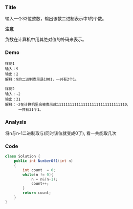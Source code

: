 ###   Title
输入一个32位整数，输出该数二进制表示中1的个数。

**注意**

负数在计算机中用其绝对值的补码来表示。
###   Demo
```
样例1
输入：9
输出：2
解释：9的二进制表示是1001，一共有2个1。

样例2
输入：-2
输出：31
解释：-2在计算机里会被表示成11111111111111111111111111111110，
      一共有31个1。
```
###   Analysis
将n与n-1二进制取与(同时该位就变成0了), 看一共能取几次
###   Code

```java
class Solution {
    public int NumberOf1(int n)
    {
        int count  = 0;
        while(n != 0){
            n = n&(n-1);
            count++;
        }
        return count;
    }
}
```

